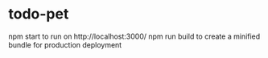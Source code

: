 # todo-pet
npm start to run on http://localhost:3000/
npm run build to create a minified bundle for production deployment 